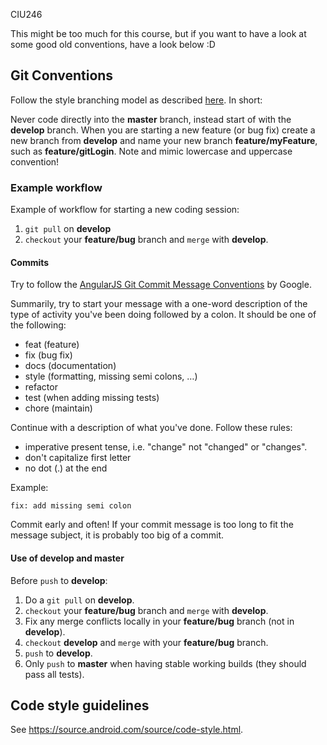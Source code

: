 CIU246

 This might be too much for this course, but if you want to have a look at some good old conventions, have a look below :D

## Git Conventions

Follow the style branching model as described [here](http://nvie.com/posts/a-successful-git-branching-model/). In short:

Never code directly into the **master** branch, instead start of with the **develop** branch. When you are starting a new feature (or bug fix) create a new branch from **develop** and name your new branch **feature/myFeature**, such as **feature/gitLogin**. Note and mimic lowercase and uppercase convention!

### Example workflow

Example of workflow for starting a new coding session:

1. `git pull` on **develop**
2. `checkout` your **feature/bug** branch and `merge` with **develop**.

#### Commits

Try to follow the [AngularJS Git Commit Message Conventions](https://docs.google.com/document/d/1QrDFcIiPjSLDn3EL15IJygNPiHORgU1_OOAqWjiDU5Y/mobilebasic) by Google.

Summarily, try to start your message with a one-word description of the type of activity you've been doing followed by a colon. It should be one of the following:

* feat (feature)
* fix (bug fix)
* docs (documentation)
* style (formatting, missing semi colons, …)
* refactor
* test (when adding missing tests)
* chore (maintain)

Continue with a description of what you've done. Follow these rules:

* imperative present tense, i.e. "change" not "changed" or "changes".
* don't capitalize first letter
* no dot (.) at the end

Example:

	fix: add missing semi colon

Commit early and often! If your commit message is too long to fit the message subject, it is probably too big of a commit.

#### Use of develop and master

Before `push` to **develop**:

1. Do a `git pull` on **develop**.
2. `checkout` your **feature/bug** branch and `merge` with **develop**.
3. Fix any merge conflicts locally in your **feature/bug** branch (not in **develop**).
4. `checkout` **develop** and `merge` with your **feature/bug** branch.
5. `push` to **develop**.
6. Only `push` to **master** when having stable working builds (they should pass all tests).

## Code style guidelines

See <https://source.android.com/source/code-style.html>.